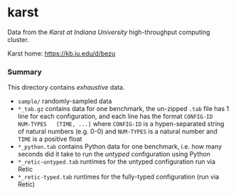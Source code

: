 karst
===

Data from the _Karst at Indiana University_ high-throughput computing cluster.

Karst home: <https://kb.iu.edu/d/bezu>


### Summary

This directory contains _exhaustive_ data.

- `sample/` randomly-sampled data
- `*_tab.gz` contains data for one benchmark,
  the un-zipped `.tab` file has 1 line for each configuration,
  and each line has the format `CONFIG-ID	NUM-TYPES	[TIME, ...]`
  where `CONFIG-ID` is a hypen-separated string of natural numbers (e.g. 0-0)
  and `NUM-TYPES` is a natural number
  and `TIME` is a positive float
- `*_python.tab` contains Python data for one benchmark, i.e. how many seconds
  did it take to run the _untyped_ configuration using Python
- `*_retic-untyped.tab` runtimes for the untyped configuration run via Retic
- `*_retic-typed.tab` runtimes for the fully-typed configuration (run via Retic)
